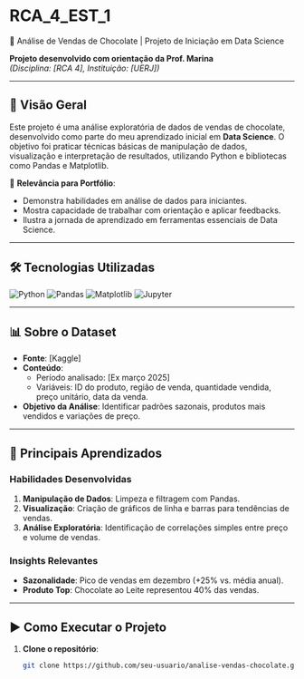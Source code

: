 # RCA_4_EST_1
 🍫 Análise de Vendas de Chocolate | Projeto de Iniciação em Data Science

**Projeto desenvolvido com orientação da Prof. Marina**  
*(Disciplina: [RCA 4], Instituição: [UERJ])*

---

## 📌 Visão Geral
Este projeto é uma análise exploratória de dados de vendas de chocolate, desenvolvido como parte do meu aprendizado inicial em **Data Science**. O objetivo foi praticar técnicas básicas de manipulação de dados, visualização e interpretação de resultados, utilizando Python e bibliotecas como Pandas e Matplotlib.

🔗 **Relevância para Portfólio**:  
- Demonstra habilidades em análise de dados para iniciantes.  
- Mostra capacidade de trabalhar com orientação e aplicar feedbacks.  
- Ilustra a jornada de aprendizado em ferramentas essenciais de Data Science.

---

## 🛠️ Tecnologias Utilizadas
<div align="left">
  <img src="https://img.shields.io/badge/Python-3776AB?style=for-the-badge&logo=python&logoColor=white" alt="Python">
  <img src="https://img.shields.io/badge/Pandas-150458?style=for-the-badge&logo=pandas&logoColor=white" alt="Pandas">
  <img src="https://img.shields.io/badge/Matplotlib-%23ffffff.svg?style=for-the-badge&logo=Matplotlib&logoColor=black" alt="Matplotlib">
  <img src="https://img.shields.io/badge/Jupyter-F37626?style=for-the-badge&logo=Jupyter&logoColor=white" alt="Jupyter">
</div>

---

## 📊 Sobre o Dataset
- **Fonte**: [Kaggle]  
- **Conteúdo**:  
  - Período analisado: [Ex março 2025]  
  - Variáveis: ID do produto, região de venda, quantidade vendida, preço unitário, data da venda.  
- **Objetivo da Análise**: Identificar padrões sazonais, produtos mais vendidos e variações de preço.

---

## 🎯 Principais Aprendizados
### Habilidades Desenvolvidas
1. **Manipulação de Dados**: Limpeza e filtragem com Pandas.  
2. **Visualização**: Criação de gráficos de linha e barras para tendências de vendas.  
3. **Análise Exploratória**: Identificação de correlações simples entre preço e volume de vendas.  

### Insights Relevantes
- **Sazonalidade**: Pico de vendas em dezembro (+25% vs. média anual).  
- **Produto Top**: Chocolate ao Leite representou 40% das vendas.  
  

---

## ▶️ Como Executar o Projeto
1. **Clone o repositório**:
   ```bash
   git clone https://github.com/seu-usuario/analise-vendas-chocolate.git
